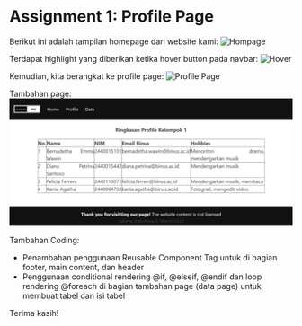 # Assignment 1: Profile Page

Berikut ini adalah tampilan homepage dari website kami:
![Hompage](https://github.com/ferren11/WebProg-ProfilePage/blob/master/homepage.png)

Terdapat highlight yang diberikan ketika hover button pada navbar:
![Hover](https://github.com/ferren11/WebProg-ProfilePage/blob/master/homepage-hover.png)

Kemudian, kita berangkat ke profile page:
![Profile Page](https://github.com/ferren11/WebProg-ProfilePage/blob/master/profilepage.png)

Tambahan page:
![Data Page](https://github.com/kaniaagt/WebProgGSLC1/blob/master/datapage.jpg)

Tambahan Coding:
- Penambahan penggunaan Reusable Component Tag untuk di bagian footer, main content, dan header
- Penggunaan conditional rendering @if, @elseif, @endif dan loop rendering @foreach di bagian tambahan page (data page) untuk membuat tabel dan isi tabel

Terima kasih!
